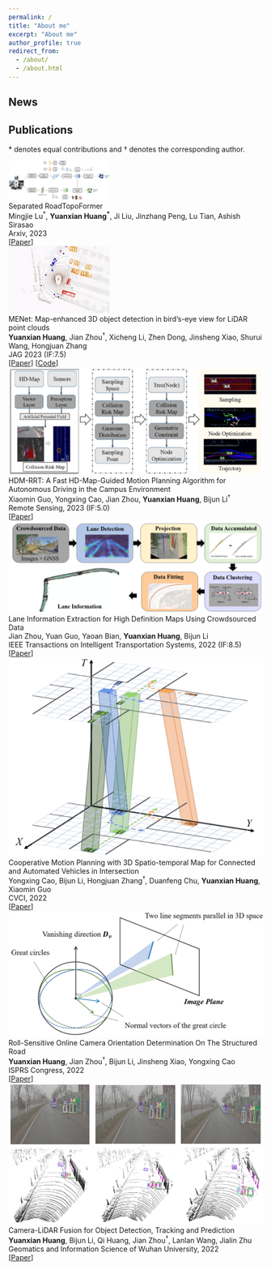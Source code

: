 ```yaml
---
permalink: /
title: "About me"
excerpt: "About me"
author_profile: true
redirect_from: 
  - /about/
  - /about.html
---
```


## News


## Publications

\* denotes equal contributions and &dagger; denotes the corresponding author.
<br>

<div class="before-item" >
  <div class="pubimg">
    <img  class="pubpic" src="../images/pub_roadformer.png" width=200px>
  </div>
  <div class="pubdsp">
    <span class=pubtitle > 
      Separated RoadTopoFormer<br>
    </span>
    <span class=pubauthor > 
      Mingjie Lu<sup>*</sup>, <b>Yuanxian Huang<sup>*</sup></b>, Ji Liu, Jinzhang Peng, Lu Tian, Ashish Sirasao
      <br>
    </span>
    <span class=publoc > 
      Arxiv, 2023<br>
    </span>
    <span class=publink>
      [<a href="https://arxiv.org/abs/2307.01557">Paper</a>]
    <br></span>
  </div>
</div>

<div class="before-item" >
  <div class="pubimg">
    <img  class="pubpic" src="../images/pub_menet.gif" width=200px>
  </div>
  <div class="pubdsp">
    <span class=pubtitle > 
      MENet: Map-enhanced 3D object detection in bird’s-eye view for LiDAR point clouds<br>
    </span>
    <span class=pubauthor > 
      <b>Yuanxian Huang</b>, Jian Zhou<sup>&dagger;</sup>, Xicheng Li, Zhen Dong, Jinsheng Xiao, 
      Shurui Wang, Hongjuan Zhang
      <br>
    </span>
    <span class=publoc > 
      JAG 2023 (IF:7.5)<br>
    </span>
    <span class=publink>
      [<a href="https://www.sciencedirect.com/science/article/pii/S1569843223001590">Paper</a>]
      [<a href="https://github.com/WHU-USI3DV/MENet">Code</a>]
    <br></span>
  </div>
</div>

<div class="before-item" >
  <div class="pubimg">
    <img  class="pubpic" src="../images/pub_hdmrrt.png" >
  </div>
  <div class="pubdsp">
    <span class=pubtitle > 
      HDM-RRT: A Fast HD-Map-Guided Motion Planning Algorithm for Autonomous Driving in the Campus Environment<br>
    </span>
    <span class=pubauthor > 
      Xiaomin Guo, Yongxing Cao, Jian Zhou, <b>Yuanxian Huang</b>, Bijun Li<sup>&dagger;</sup>
      <br>
    </span>
    <span class=publoc > 
      Remote Sensing, 2023 (IF:5.0)<br>
    </span>
    <span class=publink>
      [<a href="https://www.mdpi.com/2072-4292/15/2/487">Paper</a>]
    <br></span>
  </div>
</div>

<div class="before-item" >
  <div class="pubimg">
    <img  class="pubpic" src="../images/pub_its.png" >
  </div>
  <div class="pubdsp">
    <span class=pubtitle > 
      Lane Information Extraction for High Definition Maps Using Crowdsourced Data<br>
    </span>
    <span class=pubauthor > 
      Jian Zhou, Yuan Guo, Yaoan Bian, <b>Yuanxian Huang</b>, Bijun Li
      <br>
    </span>
    <span class=publoc > 
      IEEE Transactions on Intelligent Transportation Systems, 2022 (IF:8.5)<br>
    </span>
    <span class=publink>
      [<a href="https://ieeexplore.ieee.org/document/9956852">Paper</a>]
    <br></span>
  </div>
</div>

<div class="before-item" >
  <div class="pubimg">
    <img  class="pubpic" src="../images/pub_cvci.png" >
  </div>
  <div class="pubdsp">
    <span class=pubtitle > 
      Cooperative Motion Planning with 3D Spatio-temporal Map for Connected and Automated Vehicles in Intersection<br>
    </span>
    <span class=pubauthor > 
      Yongxing Cao, Bijun Li, Hongjuan Zhang<sup>&dagger;</sup>, Duanfeng Chu, <b>Yuanxian Huang</b>, Xiaomin Guo
      <br>
    </span>
    <span class=publoc > 
      CVCI, 2022<br>
    </span>
    <span class=publink>
      [<a href="https://ieeexplore.ieee.org/document/9965066">Paper</a>]
    <br></span>
  </div>
</div>

<div class="before-item" >
  <div class="pubimg">
    <img  class="pubpic" src="../images/pub_isprs.png" >
  </div>
  <div class="pubdsp">
    <span class=pubtitle > 
      Roll-Sensitive Online Camera Orientation Determination On The Structured Road<br>
    </span>
    <span class=pubauthor > 
      <b>Yuanxian Huang</b>, Jian Zhou<sup>&dagger;</sup>, Bijun Li, Jinsheng Xiao, Yongxing Cao
      <br>
    </span>
    <span class=publoc > 
      ISPRS Congress, 2022<br>
    </span>
    <span class=publink>
      [<a href="https://isprs-archives.copernicus.org/articles/XLIII-B2-2022/687/2022/">Paper</a>]
    <br></span>
  </div>
</div>

<div class="before-item" >
  <div class="pubimg">
    <img  class="pubpic" src="../images/pub_xuebao.png" >
  </div>
  <div class="pubdsp">
    <span class=pubtitle > 
      Camera-LiDAR Fusion for Object Detection, Tracking and Prediction<br>
    </span>
    <span class=pubauthor > 
      <b>Yuanxian Huang</b>, Bijun Li, Qi Huang, Jian Zhou<sup>&dagger;</sup>, Lanlan Wang, Jialin Zhu
      <br>
    </span>
    <span class=publoc > 
      Geomatics and Information Science of Wuhan University, 2022<br>
    </span>
    <span class=publink>
      [<a href="http://ch.whu.edu.cn/cn/article/doi/10.13203/j.whugis20210614">Paper</a>]
    <br></span>
  </div>
</div>